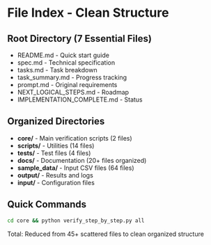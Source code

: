 # File Index - Clean Structure

## Root Directory (7 Essential Files)
- README.md - Quick start guide
- spec.md - Technical specification  
- tasks.md - Task breakdown
- task_summary.md - Progress tracking
- prompt.md - Original requirements
- NEXT_LOGICAL_STEPS.md - Roadmap
- IMPLEMENTATION_COMPLETE.md - Status

## Organized Directories
- **core/** - Main verification scripts (2 files)
- **scripts/** - Utilities (14 files)
- **tests/** - Test files (4 files)
- **docs/** - Documentation (20+ files organized)
- **sample_data/** - Input CSV files (64 files)
- **output/** - Results and logs
- **input/** - Configuration files

## Quick Commands
```bash
cd core && python verify_step_by_step.py all
```

Total: Reduced from 45+ scattered files to clean organized structure
